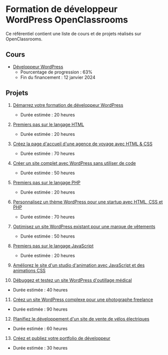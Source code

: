 # Formation de développeur WordPress OpenClassrooms

Ce référentiel contient une liste de cours et de projets réalisés sur OpenClassrooms.

## Cours

- [Développeur WordPress](https://www.openclassrooms.com/fr/paths/63-developpeur-wordpress)
  - Pourcentage de progression : 63%
  - Fin du financement : 12 janvier 2024

## Projets

1. [Démarrez votre formation de développeur WordPress](https://www.openclassrooms.com/fr/projects/20-heures-developpeur-wordpress)
   - Durée estimée : 20 heures

2. [Premiers pas sur le langage HTML](https://www.openclassrooms.com/fr/projects/20-heures-premiers-pas-sur-le-langage-html)
   - Durée estimée : 20 heures

3. [Créez la page d'accueil d'une agence de voyage avec HTML & CSS](https://www.openclassrooms.com/fr/projects/70-heures-creez-la-page-daccueil-dune-agence-de-voyage-avec-html-css)
   - Durée estimée : 70 heures

4. [Créer un site complet avec WordPress sans utiliser de code](https://www.openclassrooms.com/fr/projects/50-heures-creer-un-site-complet-avec-wordpress-sans-utiliser-de-code)
   - Durée estimée : 50 heures

5. [Premiers pas sur le langage PHP](https://www.openclassrooms.com/fr/projects/20-heures-premiers-pas-sur-le-langage-php)
   - Durée estimée : 20 heures

6. [Personnalisez un thème WordPress pour une startup avec HTML, CSS et PHP](https://www.openclassrooms.com/fr/projects/70-heures-personnalisez-un-theme-wordpress-pour-une-startup-avec-html-css-et-php)
   - Durée estimée : 70 heures

7. [Optimisez un site WordPress existant pour une marque de vêtements](https://www.openclassrooms.com/fr/projects/50-heures-optimisez-un-site-wordpress-existant-pour-une-marque-de-vetements)
   - Durée estimée : 50 heures

8. [Premiers pas sur le langage JavaScript](https://www.openclassrooms.com/fr/projects/20-heures-premiers-pas-sur-le-langage-javascript)
   - Durée estimée : 20 heures


9. [Améliorez le site d'un studio d'animation avec JavaScript et des animations CSS](https://www.openclassrooms.com/fr/projects/60-heures-ameliorez-le-site-dun-studio-danimation-avec-javascript-et-des-animations-css)
  



10. [Débuggez et testez un site WordPress d'outillage médical](https://www.openclassrooms.com/fr/projects/40-heures-debbuger-et-tester-un-site-wordpress-doutillage-medical)
   - Durée estimée : 40 heures

11. [Créez un site WordPress complexe pour une photographe freelance](https://www.openclassrooms.com/fr/projects/90-heures-creez-un-site-wordpress-complexe-pour-une-photographe-freelance)
   - Durée estimée : 90 heures

12. [Planifiez le développement d'un site de vente de vélos électriques](https://www.openclassrooms.com/fr/projects/60-heures-planifiez-le-developpement-dun-site-de-vente-de-velos-electriques)
   - Durée estimée : 60 heures

13. [Créez et publiez votre portfolio de développeur](https://www.openclassrooms.com/fr/projects/30-heures-creez-et-publiez-votre-portfolio-de-developpeur)
   - Durée estimée : 30 heures
